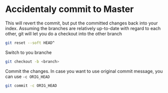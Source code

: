 # Accidentaly commit to Master

This will revert the commit, but put the committed changes back into your index. Assuming the branches are relatively up-to-date with regard to each other, git will let you do a checkout into the other branch

```bash
git reset --soft HEAD^
```

Switch to you branche

```bash
git checkout -b <branch>
```

Commit the changes. In case you want to use original commit message, you can use ```-c ORIG_HEAD```

```bash
git commit -c ORIG_HEAD
```
